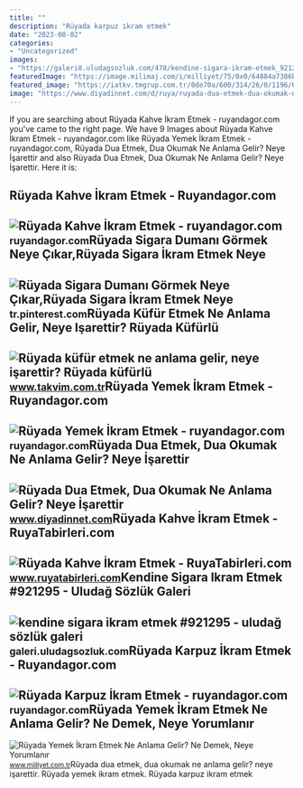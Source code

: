 ```yaml
---
title: ""
description: "Rüyada karpuz i̇kram etmek"
date: "2023-08-02"
categories:
- "Uncategorized"
images:
- "https://galeri8.uludagsozluk.com/478/kendine-sigara-ikram-etmek_921295.jpg"
featuredImage: "https://image.milimaj.com/i/milliyet/75/0x0/64884a7386b24a68ec39cc01.jpg"
featured_image: "https://iatkv.tmgrup.com.tr/0de70a/600/314/26/0/1196/613?u=https:%2f%2fitkv.tmgrup.com.tr%2falbum%2f2022%2f04%2f11%2fruyada-kufur-etmek-ne-anlama-gelir-neye-isarettir-ruyada-kufurlu-konusmanin-anlami-ve-yorumu-nedir-1649681397302.jpg"
image: "https://www.diyadinnet.com/d/ruya/ruyada-dua-etmek-dua-okumak-ne-anlama-gelir-neye-isarettir-2228.jpg"
---
```


If you are searching about Rüyada Kahve İkram Etmek - ruyandagor.com you've came to the right page. We have 9 Images about Rüyada Kahve İkram Etmek - ruyandagor.com like Rüyada Yemek İkram Etmek - ruyandagor.com, Rüyada Dua Etmek, Dua Okumak Ne Anlama Gelir? Neye İşarettir and also Rüyada Dua Etmek, Dua Okumak Ne Anlama Gelir? Neye İşarettir. Here it is:

Rüyada Kahve İkram Etmek - Ruyandagor.com
-----------------------------------------

 ![Rüyada Kahve İkram Etmek - ruyandagor.com](https://images.ruyandagor.com/2017/04/kahve-ikram-etmek-2229.jpg) <small>ruyandagor.com</small>Rüyada Sigara Dumanı Görmek Neye Çıkar,Rüyada Sigara İkram Etmek Neye
---------------------------------------------------------------------

 ![Rüyada Sigara Dumanı Görmek Neye Çıkar,Rüyada Sigara İkram Etmek Neye](https://i.pinimg.com/originals/ed/39/55/ed3955bb2361b5b407efeac6621253f7.png) <small>tr.pinterest.com</small>Rüyada Küfür Etmek Ne Anlama Gelir, Neye Işarettir? Rüyada Küfürlü
------------------------------------------------------------------

 ![Rüyada küfür etmek ne anlama gelir, neye işarettir? Rüyada küfürlü](https://iatkv.tmgrup.com.tr/0de70a/600/314/26/0/1196/613?u=https:%2f%2fitkv.tmgrup.com.tr%2falbum%2f2022%2f04%2f11%2fruyada-kufur-etmek-ne-anlama-gelir-neye-isarettir-ruyada-kufurlu-konusmanin-anlami-ve-yorumu-nedir-1649681397302.jpg) <small>www.takvim.com.tr</small>Rüyada Yemek İkram Etmek - Ruyandagor.com
-----------------------------------------

 ![Rüyada Yemek İkram Etmek - ruyandagor.com](https://images.ruyandagor.com/2017/04/yemek-ikram-etmek-0044.jpg) <small>ruyandagor.com</small>Rüyada Dua Etmek, Dua Okumak Ne Anlama Gelir? Neye İşarettir
------------------------------------------------------------

 ![Rüyada Dua Etmek, Dua Okumak Ne Anlama Gelir? Neye İşarettir](https://www.diyadinnet.com/d/ruya/ruyada-dua-etmek-dua-okumak-ne-anlama-gelir-neye-isarettir-2228.jpg) <small>www.diyadinnet.com</small>Rüyada Kahve İkram Etmek - RuyaTabirleri.com
--------------------------------------------

 ![Rüyada Kahve İkram Etmek - RuyaTabirleri.com](https://www.ruyatabirleri.com/wp-content/uploads/kahve-ikram-etmek.jpg) <small>www.ruyatabirleri.com</small>Kendine Sigara Ikram Etmek #921295 - Uludağ Sözlük Galeri
---------------------------------------------------------

 ![kendine sigara ikram etmek #921295 - uludağ sözlük galeri](https://galeri8.uludagsozluk.com/478/kendine-sigara-ikram-etmek_921295.jpg) <small>galeri.uludagsozluk.com</small>Rüyada Karpuz İkram Etmek - Ruyandagor.com
------------------------------------------

 ![Rüyada Karpuz İkram Etmek - ruyandagor.com](https://images.ruyandagor.com/2017/04/karpuz-ikram-etmek-2210.jpg) <small>ruyandagor.com</small>Rüyada Yemek İkram Etmek Ne Anlama Gelir? Ne Demek, Neye Yorumlanır
-------------------------------------------------------------------

 ![Rüyada Yemek İkram Etmek Ne Anlama Gelir? Ne Demek, Neye Yorumlanır](https://image.milimaj.com/i/milliyet/75/0x0/64884a7386b24a68ec39cc01.jpg) <small>www.milliyet.com.tr</small>Rüyada dua etmek, dua okumak ne anlama gelir? neye i̇şarettir. Rüyada yemek i̇kram etmek. Rüyada karpuz i̇kram etmek
